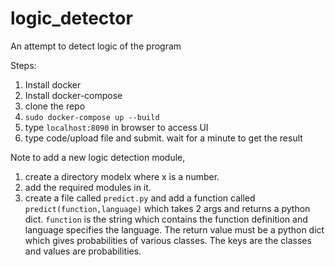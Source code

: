 # logic_detector
An attempt to detect logic of the program

Steps:

1. Install docker
2. Install docker-compose
3. clone the repo
4. `sudo docker-compose up --build`
5. type `localhost:8090` in browser to access UI
6. type code/upload file and submit. wait for a minute to get the result

Note to add a new logic detection module, 

1. create a directory modelx where x is a number. 
2. add the required modules in it.
3. create a file called `predict.py` and add a function called `predict(function,language)` which takes 2 args and returns a python dict. `function` is the string which contains the function definition and language specifies the language. The return value must be a python dict which gives probabilities of various classes. The keys are the classes and values are probabilities.



